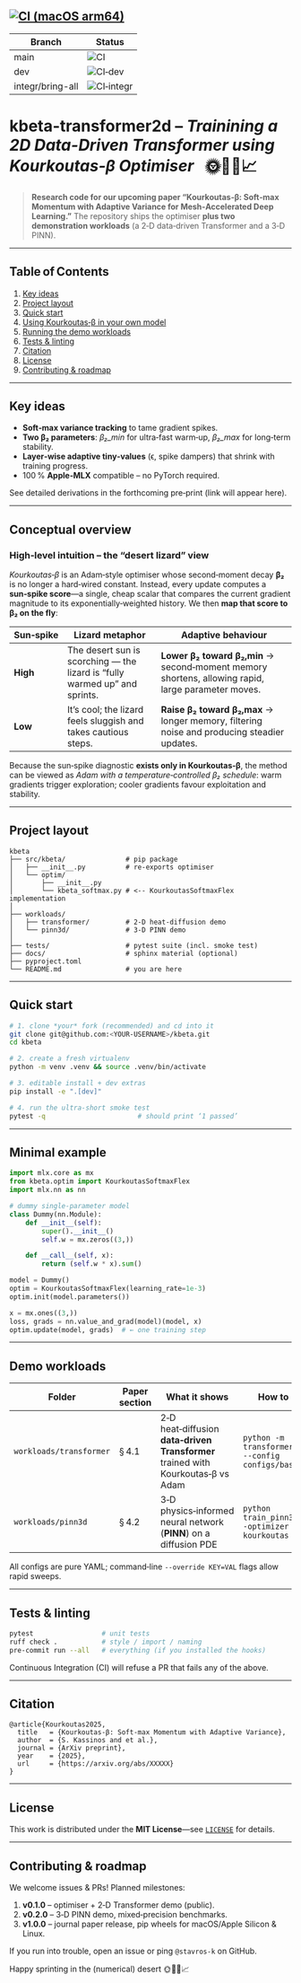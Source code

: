 ## [![CI (macOS arm64)](https://github.com/sck-at-ucy/kbeta-transformer2d/actions/workflows/ci.yml/badge.svg?branch=)](https://github.com/sck-at-ucy/kbeta-transformer2d/actions/workflows/ci.yml)
| Branch | Status |
|--------|--------|
| main   | ![CI](https://github.com/sck-at-ucy/kbeta-transformer2d/actions/workflows/ci.yml/badge.svg) |
| dev    | ![CI‑dev](https://github.com/sck-at-ucy/kbeta-transformer2d/actions/workflows/ci.yml/badge.svg?branch=dev) |
| integr/bring-all | ![CI‑integr](https://github.com/sck-at-ucy/kbeta-transformer2d/actions/workflows/ci.yml/badge.svg?branch=integr%2Fbring-all) |

# kbeta-transformer2d – *Trainining a 2D Data-Driven Transformer using Kourkoutas‑β Optimiser*   🌞🦎🚀📈

> **Research code for our upcoming paper
> “Kourkoutas‑β: Soft‑max Momentum with Adaptive Variance for Mesh‑Accelerated Deep Learning.”**
> The repository ships the optimiser **plus two demonstration workloads** (a 2‑D data‑driven Transformer and a 3‑D PINN).

---

## Table of Contents
1. [Key ideas](#key-ideas)
2. [Project layout](#project-layout)
3. [Quick start](#quick-start)
4. [Using Kourkoutas‑β in your own model](#minimal-example)
5. [Running the demo workloads](#demo-workloads)
6. [Tests & linting](#tests--linting)
7. [Citation](#citation)
8. [License](#license)
9. [Contributing & roadmap](#contributing--roadmap)

---

## Key ideas

* **Soft‑max variance tracking** to tame gradient spikes.
* **Two β₂ parameters**:
  *β₂_min* for ultra‑fast warm‑up, *β₂_max* for long‑term stability.
* **Layer‑wise adaptive tiny‑values** (ϵ, spike dampers) that shrink with training progress.
* 100 % **Apple‑MLX** compatible – no PyTorch required.

See detailed derivations in the forthcoming pre‑print (link will appear here).

---

## Conceptual overview

### High‑level intuition – the “desert lizard” view
*Kourkoutas‑β* is an Adam‑style optimiser whose second‑moment decay **β₂** is no longer a hard‑wired constant.
Instead, every update computes a **sun‑spike score**—a single, cheap scalar that compares the current gradient magnitude to its exponentially‑weighted history.  We then **map that score to β₂ on the fly**:

| Sun‑spike | Lizard metaphor | Adaptive behaviour |
|-----------|-----------------|--------------------|
| **High**  | The desert sun is scorching — the lizard is “fully warmed up” and sprints. | **Lower β₂ toward β₂,min** → second‑moment memory shortens, allowing rapid, large parameter moves. |
| **Low**   | It’s cool; the lizard feels sluggish and takes cautious steps. | **Raise β₂ toward β₂,max** → longer memory, filtering noise and producing steadier updates. |

Because the sun‑spike diagnostic **exists only in Kourkoutas‑β**, the method can be viewed as *Adam with a temperature‑controlled β₂ schedule*: warm gradients trigger exploration; cooler gradients favour exploitation and stability.

---

## Project layout

```
kbeta
├── src/kbeta/               # pip package
│   ├── __init__.py          # re‑exports optimiser
│   └── optim/
│       ├── __init__.py
│       └── kbeta_softmax.py # <-- KourkoutasSoftmaxFlex implementation
│
├── workloads/
│   ├── transformer/         # 2‑D heat‑diffusion demo
│   └── pinn3d/              # 3‑D PINN demo
│
├── tests/                   # pytest suite (incl. smoke test)
├── docs/                    # sphinx material (optional)
├── pyproject.toml
└── README.md                # you are here
```

---

## Quick start

```bash
# 1. clone *your* fork (recommended) and cd into it
git clone git@github.com:<YOUR-USERNAME>/kbeta.git
cd kbeta

# 2. create a fresh virtualenv
python -m venv .venv && source .venv/bin/activate

# 3. editable install + dev extras
pip install -e ".[dev]"

# 4. run the ultra‑short smoke test
pytest -q                       # should print ‘1 passed’
```

---

## Minimal example

```python
import mlx.core as mx
from kbeta.optim import KourkoutasSoftmaxFlex
import mlx.nn as nn

# dummy single‑parameter model
class Dummy(nn.Module):
    def __init__(self):
        super().__init__()
        self.w = mx.zeros((3,))

    def __call__(self, x):
        return (self.w * x).sum()

model = Dummy()
optim = KourkoutasSoftmaxFlex(learning_rate=1e-3)
optim.init(model.parameters())

x = mx.ones((3,))
loss, grads = nn.value_and_grad(model)(model, x)
optim.update(model, grads)  # ← one training step
```

---

## Demo workloads

| Folder | Paper section | What it shows | How to run |
|--------|---------------|---------------|------------|
| `workloads/transformer` | § 4.1 | 2‑D heat‑diffusion **data‑driven Transformer** trained with Kourkoutas‑β vs Adam | `python -m transformer.Train --config configs/base.yaml` |
| `workloads/pinn3d` | § 4.2 | 3‑D physics‑informed neural network (**PINN**) on a diffusion PDE | `python train_pinn3d.py --optimizer kourkoutas` |

All configs are pure YAML; command‑line `--override KEY=VAL` flags allow rapid sweeps.

---

## Tests & linting

```bash
pytest                 # unit tests
ruff check .           # style / import / naming
pre-commit run --all   # everything (if you installed the hooks)
```

Continuous Integration (CI) will refuse a PR that fails any of the above.

---

## Citation

```
@article{Kourkoutas2025,
  title   = {Kourkoutas‑β: Soft‑max Momentum with Adaptive Variance},
  author  = {S. Kassinos and et al.},
  journal = {ArXiv preprint},
  year    = {2025},
  url     = {https://arxiv.org/abs/XXXXX}
}
```

---

## License

This work is distributed under the **MIT License**—see [`LICENSE`](LICENSE) for details.

---

## Contributing & roadmap

We welcome issues & PRs!
Planned milestones:

1. **v0.1.0** – optimiser + 2‑D Transformer demo (public).
2. **v0.2.0** – 3‑D PINN demo, mixed‑precision benchmarks.
3. **v1.0.0** – journal paper release, pip wheels for macOS/Apple Silicon & Linux.

If you run into trouble, open an issue or ping `@stavros‑k` on GitHub.

Happy sprinting in the (numerical) desert 🌞🦎🚀📈
